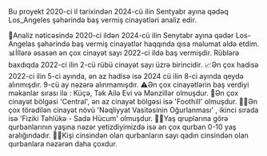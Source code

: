 Bu proyekt 2020-ci il tarixindən 2024-cü ilin Sentyabr ayına qədəq Los_Angeles şəhərində baş vermiş cinayətləri analiz edir.


📌Analiz nəticəsində 2020-ci ildən 2024-cü ilin Senytabr ayına qədər Los-Angelas şəhərində baş vermiş cinayətlər haqqında qısa məlumat əldə etdim.
📊İllərə əsasən ən çox cinayət sayı 2022-ci ildə baş vermişdir. Rüblərə baxdıqda 2022-ci ilin 2-cü rübü cinayət sayı üzrə birincidir.
📈Ən çox hadisə 2022-ci ilin 5-ci ayında, ən az hadisə isə 2024 cü ilin 8-ci ayında qeydə alınmışdır. 9-cü ay nəzərə alınmamışdır.
⚠️Ən çox cinayətlərin baş verdiyi məkanlar sırası ilə : Küçə, Tək Ailə Evi və Mənzillər olmuşdur.
📍Ən çox cinayət bölgəsi 'Central', ən az cinayət bölgəsi isə 'Foothill' olmuşdur.
🚗🥷Ən çox törədilən cinayət növü 'Nəqliyyat Vasitəsinin Oğurlanması' , ikinci sırada isə 'Fiziki Təhlükə - Sadə Hücum' olmuşdur.
🕵️‍♀️Yaş qruplarına görə qurbanlarının yaşına nəzər yetizdiyimizdə isə ən çox qurban 0-10 yaş aralığındadır. 
🧔‍♂️Kişi cinsindən olan qurbanların sayı qadın cinsindən olan qurbanlara nəzərən daha çoxdur.




